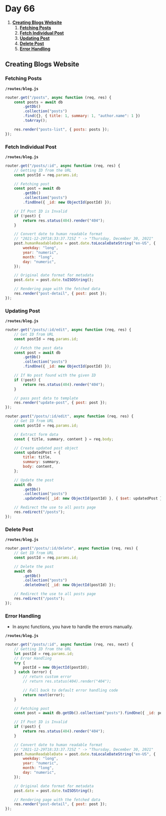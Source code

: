 # **Day 66** <!-- omit in toc -->

1. [**Creating Blogs Website**](#creating-blogs-website)
   1. [**Fetching Posts**](#fetching-posts)
   2. [**Fetch Individual Post**](#fetch-individual-post)
   3. [**Updating Post**](#updating-post)
   4. [**Delete Post**](#delete-post)
   5. [**Error Handling**](#error-handling)

## **Creating Blogs Website**

### **Fetching Posts**

**`/routes/blog.js`**

```javascript
router.get("/posts", async function (req, res) {
    const posts = await db
        .getDb()
        .collection("posts")
        .find({}, { title: 1, summary: 1, "author.name": 1 })
        .toArray();

    res.render("posts-list", { posts: posts });
});
```

### **Fetch Individual Post**

**`/routes/blog.js`**

```javascript
router.get("/posts/:id", async function (req, res) {
    // Getting ID from the URL
    const postId = req.params.id;

    // Fetching post
    const post = await db
        .getDb()
        .collection("posts")
        .findOne({ _id: new ObjectId(postId) });

    // If Post ID is Invalid
    if (!post) {
        return res.status(404).render("404");
    }

    // Convert date to human readable format
    // "2021-12-29T18:33:37.725Z " -> "Thursday, December 30, 2021"
    post.humanReadableDate = post.date.toLocaleDateString("en-US", {
        weekday: "long",
        year: "numeric",
        month: "long",
        day: "numeric",
    });

    // Original date format for metadata
    post.date = post.date.toISOString();

    // Rendering page with the fetched data
    res.render("post-detail", { post: post });
});
```

### **Updating Post**

**`/routes/blog.js`**

```javascript
router.get("/posts/:id/edit", async function (req, res) {
    // Get ID from URL
    const postId = req.params.id;

    // Fetch the post data
    const post = await db
        .getDb()
        .collection("posts")
        .findOne({ _id: new ObjectId(postId) });

    // If No post found with the given ID
    if (!post) {
        return res.status(404).render("404");
    }

    // pass post data to template
    res.render("update-post", { post: post });
});

router.post("/posts/:id/edit", async function (req, res) {
    // Get ID from URL
    const postId = req.params.id;

    // Extract form data
    const { title, summary, content } = req.body;

    // Create updated post object
    const updatedPost = {
        title: title,
        summary: summary,
        body: content,
    };

    // Update the post
    await db
        .getDb()
        .collection("posts")
        .updateOne({ _id: new ObjectId(postId) }, { $set: updatedPost });

    // Redirect the use to all posts page
    res.redirect("/posts");
});
```

### **Delete Post**

**`/routes/blog.js`**

```javascript
router.post("/posts/:id/delete", async function (req, res) {
    // Get ID from URL
    const postId = req.params.id;

    // Delete the post
    await db
        .getDb()
        .collection("posts")
        .deleteOne({ _id: new ObjectId(postId) });

    // Redirect the use to all posts page
    res.redirect("/posts");
});
```

### **Error Handling**

-   In async functions, you have to handle the errors manually.

**`/routes/blog.js`**

```javascript
router.get("/posts/:id", async function (req, res, next) {
    // Getting ID from the URL
    let postId = req.params.id;
    // Error Handling
    try {
        postId = new ObjectId(postId);
    } catch (error) {
        // return custom error
        // return res.status(404).render("404");

        // Fall back to default error handling code
        return next(error);
    }

    // Fetching post
    const post = await db.getDb().collection("posts").findOne({ _id: postId });

    // If Post ID is Invalid
    if (!post) {
        return res.status(404).render("404");
    }

    // Convert date to human readable format
    // "2021-12-29T18:33:37.725Z " -> "Thursday, December 30, 2021"
    post.humanReadableDate = post.date.toLocaleDateString("en-US", {
        weekday: "long",
        year: "numeric",
        month: "long",
        day: "numeric",
    });

    // Original date format for metadata
    post.date = post.date.toISOString();

    // Rendering page with the fetched data
    res.render("post-detail", { post: post });
});
```
